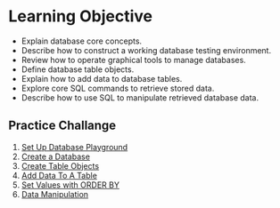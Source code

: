 # Learning Objective 
* Explain database core concepts.
* Describe how to construct a working database testing environment.
* Review how to operate graphical tools to manage databases.
* Define database table objects.
* Explain how to add data to database tables.
* Explore core SQL commands to retrieve stored data.
* Describe how to use SQL to manipulate retrieved database data.

## Practice Challange 
1. [Set Up Database Playground](https://github.com/ngurahgdewisnugk/DBA-Challange/tree/47703577b46a6a9ebc9d74cf9600fca1883403b7/01.%20Database%20Foundations_Intro%20to%20Databases/1.%20Set%20Up%20Database%20Playground)
2. [Create a Database](https://github.com/ngurahgdewisnugk/DBA-Challange/tree/47703577b46a6a9ebc9d74cf9600fca1883403b7/01.%20Database%20Foundations_Intro%20to%20Databases/2.%20Create%20a%20Database)
3. [Create Table Objects](https://github.com/ngurahgdewisnugk/DBA-Challange/tree/47703577b46a6a9ebc9d74cf9600fca1883403b7/01.%20Database%20Foundations_Intro%20to%20Databases/3.%20Create%20Table%20Objects)
4. [Add Data To A Table](https://github.com/ngurahgdewisnugk/DBA-Challange/tree/47703577b46a6a9ebc9d74cf9600fca1883403b7/01.%20Database%20Foundations_Intro%20to%20Databases/4.%20%20Add%20Data%20To%20A%20Table)
5. [Set Values with ORDER BY](https://github.com/ngurahgdewisnugk/DBA-Challange/tree/47703577b46a6a9ebc9d74cf9600fca1883403b7/01.%20Database%20Foundations_Intro%20to%20Databases/5.%20Set%20Values%20with%20ORDER%20BY)
6. [Data Manipulation](https://github.com/ngurahgdewisnugk/DBA-Challange/tree/47703577b46a6a9ebc9d74cf9600fca1883403b7/01.%20Database%20Foundations_Intro%20to%20Databases/6.%20Data%20Manipulation)  
